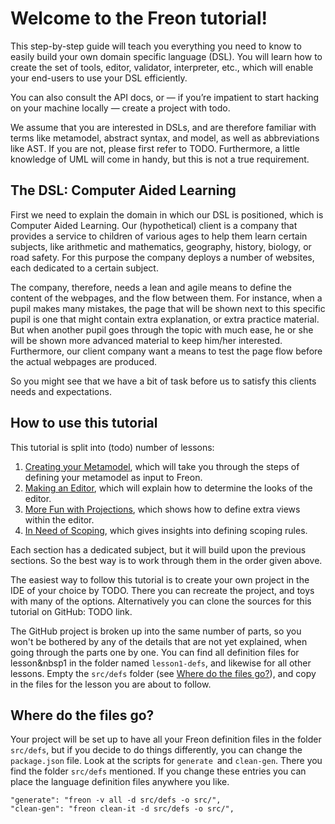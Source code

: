 <script>
    import PrevNextSection from '$lib/tutorial/PrevNextSection.svelte';
</script>


# Welcome to the Freon tutorial!

This step-by-step guide will teach you everything you need to know to easily build your own domain specific language (DSL).
You will learn how to create the set of tools, editor, validator, interpreter, etc., which will enable your end-users to use your DSL efficiently.

You can also consult the API docs, or — if you’re impatient to start hacking on your machine locally — create a project with todo.

We assume that you are interested in DSLs, and are therefore familiar with terms
like metamodel, abstract syntax, and model, as well as abbreviations like AST. If you
are not, please first refer to TODO. Furthermore, a little knowledge of UML will come in handy,
but this is not a true requirement.

## The DSL: Computer Aided Learning

First we need to explain the domain in which our DSL is positioned, which is Computer Aided Learning. Our (hypothetical) client is a company that provides
a service to children of various ages to help them learn certain subjects, like arithmetic and mathematics, geography, history, biology, or
road safety. For this purpose the company deploys a number of websites, each dedicated to a certain subject.

The company, therefore, needs a lean and agile means
to define the content of the webpages, and the flow between them. For instance, when a pupil makes many mistakes, the page that will be
shown next to this specific pupil is one that might contain extra explanation, or extra practice material. But when another pupil goes through the topic
with much ease, he or she will be shown more advanced material to keep him/her interested. Furthermore, our client company want a means to test the page
flow before the actual webpages are produced.

So you might see that we have a bit of task before us to satisfy this clients needs and expectations.

## How to use this tutorial

This tutorial is split into (todo) number of lessons:

1. [Creating your Metamodel](/Tutorial/Creating_your_Metamodel), which will take you through the steps of defining your metamodel as input to Freon.
2. [Making an Editor](/Tutorial/Making_an_Editor), which will explain how to determine the looks of the editor.
3. [More Fun with Projections](/Tutorial/More_Fun_with_Projections), which shows how to define extra views within the editor.
4. [In Need of Scoping](/Tutorial/In_Need_of_Scoping), which gives insights into defining scoping rules.

Each section has a dedicated subject, but it will build upon the previous sections. So the best way is to work through them in the order given above.

The easiest way to follow this tutorial is to create your own project in the IDE of your choice by TODO. There you can recreate the project, and toys with many of the options.
Alternatively you can clone the sources for this tutorial on GitHub: TODO link.

The GitHub project is broken up into the same number of parts, so you won't be bothered by any of the details that are not yet explained, when going through the parts one by one.
You can find all definition files for lesson&nbsp1 in the folder named `lesson1-defs`, and likewise for all other lessons. Empty
the `src/defs` folder (see <a href='#where-do-the-files-go-4'>Where do the files go?</a>), and copy in the files for the lesson you are about to follow.

## Where do the files go?

Your project will be set up to have all your Freon definition files in the folder `src/defs`,
but if you decide to do things differently, you can change the `package.json` file.
Look at the scripts for `generate `and `clean-gen`. There you find the folder `src/defs`
mentioned. If you change these entries you can place the language definition files anywhere you like.

```
"generate": "freon -v all -d src/defs -o src/",
"clean-gen": "freon clean-it -d src/defs -o src/",
```

<PrevNextSection nextLink="/Tutorial/Creating_your_Metamodel" />
